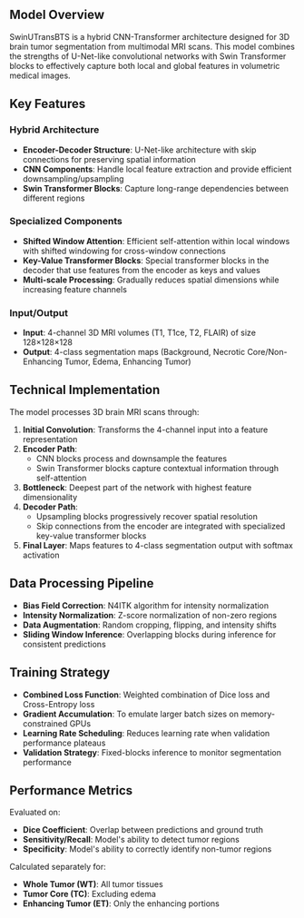 
## Model Overview

SwinUTransBTS is a hybrid CNN-Transformer architecture designed for 3D brain tumor segmentation from multimodal MRI scans. This model combines the strengths of U-Net-like convolutional networks with Swin Transformer blocks to effectively capture both local and global features in volumetric medical images.

## Key Features

### Hybrid Architecture
- **Encoder-Decoder Structure**: U-Net-like architecture with skip connections for preserving spatial information
- **CNN Components**: Handle local feature extraction and provide efficient downsampling/upsampling
- **Swin Transformer Blocks**: Capture long-range dependencies between different regions

### Specialized Components
- **Shifted Window Attention**: Efficient self-attention within local windows with shifted windowing for cross-window connections
- **Key-Value Transformer Blocks**: Special transformer blocks in the decoder that use features from the encoder as keys and values
- **Multi-scale Processing**: Gradually reduces spatial dimensions while increasing feature channels

### Input/Output
- **Input**: 4-channel 3D MRI volumes (T1, T1ce, T2, FLAIR) of size 128×128×128
- **Output**: 4-class segmentation maps (Background, Necrotic Core/Non-Enhancing Tumor, Edema, Enhancing Tumor)

## Technical Implementation

The model processes 3D brain MRI scans through:

1. **Initial Convolution**: Transforms the 4-channel input into a feature representation
2. **Encoder Path**:
   - CNN blocks process and downsample the features
   - Swin Transformer blocks capture contextual information through self-attention
3. **Bottleneck**: Deepest part of the network with highest feature dimensionality
4. **Decoder Path**:
   - Upsampling blocks progressively recover spatial resolution
   - Skip connections from the encoder are integrated with specialized key-value transformer blocks
5. **Final Layer**: Maps features to 4-class segmentation output with softmax activation

## Data Processing Pipeline

- **Bias Field Correction**: N4ITK algorithm for intensity normalization
- **Intensity Normalization**: Z-score normalization of non-zero regions
- **Data Augmentation**: Random cropping, flipping, and intensity shifts
- **Sliding Window Inference**: Overlapping blocks during inference for consistent predictions

## Training Strategy

- **Combined Loss Function**: Weighted combination of Dice loss and Cross-Entropy loss
- **Gradient Accumulation**: To emulate larger batch sizes on memory-constrained GPUs
- **Learning Rate Scheduling**: Reduces learning rate when validation performance plateaus
- **Validation Strategy**: Fixed-blocks inference to monitor segmentation performance

## Performance Metrics

Evaluated on:
- **Dice Coefficient**: Overlap between predictions and ground truth
- **Sensitivity/Recall**: Model's ability to detect tumor regions
- **Specificity**: Model's ability to correctly identify non-tumor regions

Calculated separately for:
- **Whole Tumor (WT)**: All tumor tissues
- **Tumor Core (TC)**: Excluding edema
- **Enhancing Tumor (ET)**: Only the enhancing portions
